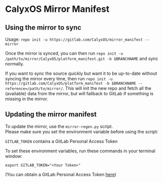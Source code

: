 # CalyxOS Mirror Manifest

## Using the mirror to sync

Usage: `repo init -u https://gitlab.com/CalyxOS/mirror_manifest --mirror`

Once the mirror is synced, you can then run `repo init -u /path/to/mirror/CalyxOS/platform_manifest.git -b $BRANCHNAME` and sync normally.

If you want to sync the source quickly but want it to be up-to-date without syncing the mirror every time, then run `repo init -u https://gitlab.com/CalyxOS/platform_manifest -b $BRANCHNAME --reference=/path/to/mirror/`. This will init the new repo and fetch all the (available) data from the mirror, but will fallback to GitLab if something is missing in the mirror.

## Updating the mirror manifest

To update the mirror, use the `mirror-regen.py` script.  
Please make sure you set the environment variable before using the script:

`GITLAB_TOKEN` contains a GitLab Personal Access Token  
  
To set these environment variables, run these commands in your terminal window:  

```
export GITLAB_TOKEN="<Your Token>"
```

(You can obtain a GitLab Personal Access Token [here](https://gitlab.com/profile/personal_access_tokens))
